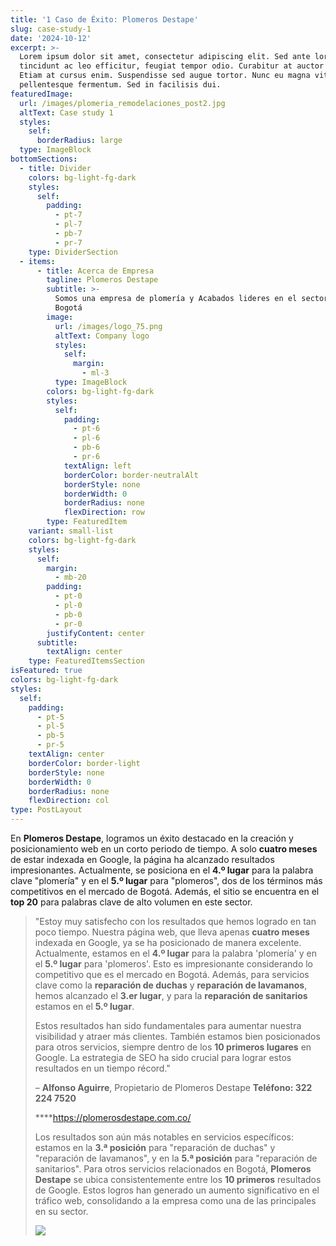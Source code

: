 ```yaml
---
title: '1 Caso de Éxito: Plomeros Destape'
slug: case-study-1
date: '2024-10-12'
excerpt: >-
  Lorem ipsum dolor sit amet, consectetur adipiscing elit. Sed ante lorem,
  tincidunt ac leo efficitur, feugiat tempor odio. Curabitur at auctor sapien.
  Etiam at cursus enim. Suspendisse sed augue tortor. Nunc eu magna vitae lorem
  pellentesque fermentum. Sed in facilisis dui.
featuredImage:
  url: /images/plomeria_remodelaciones_post2.jpg
  altText: Case study 1
  styles:
    self:
      borderRadius: large
  type: ImageBlock
bottomSections:
  - title: Divider
    colors: bg-light-fg-dark
    styles:
      self:
        padding:
          - pt-7
          - pl-7
          - pb-7
          - pr-7
    type: DividerSection
  - items:
      - title: Acerca de Empresa
        tagline: Plomeros Destape
        subtitle: >-
          Somos una empresa de plomería y Acabados lideres en el sector en
          Bogotá
        image:
          url: /images/logo_75.png
          altText: Company logo
          styles:
            self:
              margin:
                - ml-3
          type: ImageBlock
        colors: bg-light-fg-dark
        styles:
          self:
            padding:
              - pt-6
              - pl-6
              - pb-6
              - pr-6
            textAlign: left
            borderColor: border-neutralAlt
            borderStyle: none
            borderWidth: 0
            borderRadius: none
            flexDirection: row
        type: FeaturedItem
    variant: small-list
    colors: bg-light-fg-dark
    styles:
      self:
        margin:
          - mb-20
        padding:
          - pt-0
          - pl-0
          - pb-0
          - pr-0
        justifyContent: center
      subtitle:
        textAlign: center
    type: FeaturedItemsSection
isFeatured: true
colors: bg-light-fg-dark
styles:
  self:
    padding:
      - pt-5
      - pl-5
      - pb-5
      - pr-5
    textAlign: center
    borderColor: border-light
    borderStyle: none
    borderWidth: 0
    borderRadius: none
    flexDirection: col
type: PostLayout
---
```

En **Plomeros Destape**, logramos un éxito destacado en la creación y posicionamiento web en un corto periodo de tiempo. A solo **cuatro meses** de estar indexada en Google, la página ha alcanzado resultados impresionantes. Actualmente, se posiciona en el **4.º lugar** para la palabra clave "plomería" y en el **5.º lugar** para "plomeros", dos de los términos más competitivos en el mercado de Bogotá. Además, el sitio se encuentra en el **top 20** para palabras clave de alto volumen en este sector.

> "Estoy muy satisfecho con los resultados que hemos logrado en tan poco tiempo. Nuestra página web, que lleva apenas **cuatro meses** indexada en Google, ya se ha posicionado de manera excelente. Actualmente, estamos en el **4.º lugar** para la palabra 'plomería' y en el **5.º lugar** para 'plomeros'. Esto es impresionante considerando lo competitivo que es el mercado en Bogotá. Además, para servicios clave como la **reparación de duchas** y **reparación de lavamanos**, hemos alcanzado el **3.er lugar**, y para la **reparación de sanitarios** estamos en el **5.º lugar**.
>
> Estos resultados han sido fundamentales para aumentar nuestra visibilidad y atraer más clientes. También estamos bien posicionados para otros servicios, siempre dentro de los **10 primeros lugares** en Google. La estrategia de SEO ha sido crucial para lograr estos resultados en un tiempo récord."
>
> – **Alfonso Aguirre**, Propietario de Plomeros Destape
> **Teléfono: 322 224 7520**
>
> ****<https://plomerosdestape.com.co/>
>
> Los resultados son aún más notables en servicios específicos: estamos en la **3.ª posición** para "reparación de duchas" y "reparación de lavamanos", y en la **5.ª posición** para "reparación de sanitarios". Para otros servicios relacionados en Bogotá, **Plomeros Destape** se ubica consistentemente entre los **10 primeros** resultados de Google. Estos logros han generado un aumento significativo en el tráfico web, consolidando a la empresa como una de las principales en su sector.
>
> ![](/images/evidencias.PNG)

